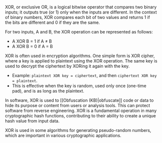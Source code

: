 XOR, or exclusive OR, is a logical bitwise operator that compares two binary inputs; it outputs true (or 1) only when the inputs are different. In the context of binary numbers, XOR compares each bit of two values and returns 1 if the bits are different and 0 if they are the same.

For two inputs, A and B, the XOR operation can be represented as follows:

- A XOR B = 1 if A ≠ B
- A XOR B = 0 if A = B

XOR is often used in encryption algorithms. One simple form is XOR cipher, where a key is applied to plaintext using the XOR operation. The same key is used to decrypt the ciphertext by XORing it again with the key.

- Example: `plaintext XOR key = ciphertext`, and then `ciphertext XOR key = plaintext`.
- This is effective when the key is random, used only once (one-time pad), and is as long as the plaintext.

In software, XOR is used to [[Obfuscation (KB)|obfuscate]] code or data to hide its purpose or content from users or analysis tools. This can protect software from reverse engineering. XOR is a fundamental operation in many cryptographic hash functions, contributing to their ability to create a unique hash value from input data.

XOR is used in some algorithms for generating pseudo-random numbers, which are important in various cryptographic applications.
